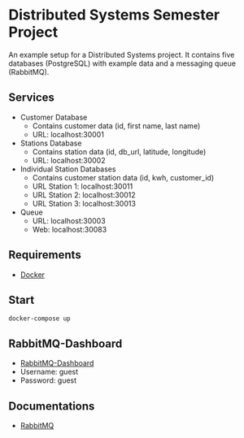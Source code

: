 # Distributed Systems Semester Project
An example setup for a Distributed Systems project. It contains five databases (PostgreSQL) with example data and a messaging queue (RabbitMQ).

## Services
- Customer Database
	- Contains customer data (id, first name, last name)
	- URL: localhost:30001
- Stations Database
	- Contains station data (id, db_url, latitude, longitude)
	- URL: localhost:30002
- Individual Station Databases
	- Contains customer station data (id, kwh, customer_id)
	- URL Station 1: localhost:30011
	- URL Station 2: localhost:30012
	- URL Station 3: localhost:30013
- Queue
	- URL: localhost:30003
	- Web: localhost:30083

## Requirements
- [Docker](https://docs.docker.com/get-docker/)

## Start
```shell
docker-compose up
```

## RabbitMQ-Dashboard
- [RabbitMQ-Dashboard](http://localhost:30083)
- Username: guest
- Password: guest


## Documentations
- [RabbitMQ](https://www.rabbitmq.com/tutorials/tutorial-one-java.html)
